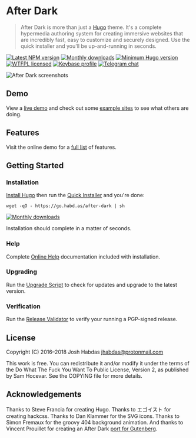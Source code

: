 # After Dark

> After Dark is more than just a [Hugo](https://gohugo.io) theme. It's a complete hypermedia authoring system for creating immersive websites that are incredibly fast, easy to customize and securely designed. Use the quick installer and you'll be up-and-running in seconds.

[![Latest NPM version](https://img.shields.io/npm/v/after-dark.svg?style=flat-square)](https://www.npmjs.com/package/after-dark)
[![Monthly downloads](https://img.shields.io/npm/dm/after-dark.svg?style=flat-square)](https://www.npmjs.com/package/after-dark)
[![Minimum Hugo version](https://img.shields.io/badge/hugo->%3D%200.44-FF4088.svg?style=flat-square)](https://gohugo.io)
[![WTFPL licensed](https://img.shields.io/npm/l/after-dark.svg?style=flat-square&longCache=true)](https://git.habd.as/comfusion/after-dark/src/branch/master/COPYING)
[![Keybase profile](https://img.shields.io/badge/pm-keybase-4c8eff.svg?style=flat-square&longCache=true)](https://keybase.io/jhabdas)
[![Telegram chat](https://img.shields.io/badge/chat-telegram-32AFED.svg?style=flat-square&longCache=true)](https://t.me/joinchat/Iw_6FEhmKL9sPUAukX9jzg)

![After Dark screenshots](https://after-dark.habd.as/minimal-mac_1600x1200-fs8.png)

## Demo

View a [live demo](https://after-dark.habd.as) and check out some [example sites](/comfusion/after-dark/wiki#example-sites) to see what others are doing.

## Features

Visit the online demo for a [full list](https://after-dark.habd.as/feature/) of features.

## Getting Started

### Installation

[Install Hugo](https://gohugo.io/getting-started/installing) then run the [Quick Installer](https://after-dark.habd.as/feature/quick-installer/) and you're done:

```shell
wget -qO - https://go.habd.as/after-dark | sh
```

[![Monthly downloads](https://img.shields.io/npm/dm/after-dark.svg?style=flat-square)](https://www.npmjs.com/package/after-dark)

Installation should complete in a matter of seconds.

### Help

Complete [Online Help](https://after-dark.habd.as/feature/online-help/) documentation included with installation.

### Upgrading

Run the [Upgrade Script](https://after-dark.habd.as/feature/upgrade-script/) to check for updates and upgrade to the latest version.

### Verification

Run the [Release Validator](https://after-dark.habd.as/validate/) to verify your running a PGP-signed release.

## License

Copyright (C) 2016–2018 Josh Habdas <jhabdas@protonmail.com>

This work is free. You can redistribute it and/or modify it under the
terms of the Do What The Fuck You Want To Public License, Version 2,
as published by Sam Hocevar. See the COPYING file for more details.

## Acknowledgements

Thanks to Steve Francia for creating Hugo. Thanks to エゴイスト for creating hackcss. Thanks to Dan Klammer for the SVG icons. Thanks to Simon Fremaux for the groovy 404 background animation. And thanks to Vincent Prouillet for creating an After Dark [port for Gutenberg](https://www.getgutenberg.io/themes/after-dark/).

[Serveo]: https://serveo.net
[dropbear]: https://matt.ucc.asn.au/dropbear/dropbear.html
[openssh]: https://www.openssh.com

